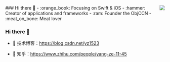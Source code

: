 <img align="right" src="https://github-readme-stats.vercel.app/api?username=yz1523&show_icons=true&icon_color=CE1D2D&text_color=718096&bg_color=ffffff&hide_title=true" />
### Hi there 👋
- :orange_book: Focusing on Swift & iOS
- :hammer: Creator of applications and frameworks
- :ram: Founder the ObjCCN
- :meat_on_bone: Meat lover

### Hi there  🌅
- :orange_book: 技术博客：https://blog.csdn.net/yz1523

- :hammer: 知乎：https://www.zhihu.com/people/yang-ze-11-45

<!--
**yz1523/yz1523** is a ✨ _special_ ✨ repository because its `README.md` (this file) appears on your GitHub profile.

Here are some ideas to get you started:

- 🔭 I’m currently working on ...
- 🌱 I’m currently learning ...
- 👯 I’m looking to collaborate on ...
- 🤔 I’m looking for help with ...
- 💬 Ask me about ...
- 📫 How to reach me: ...
- 😄 Pronouns: ...
- ⚡ Fun fact: ...
-->

